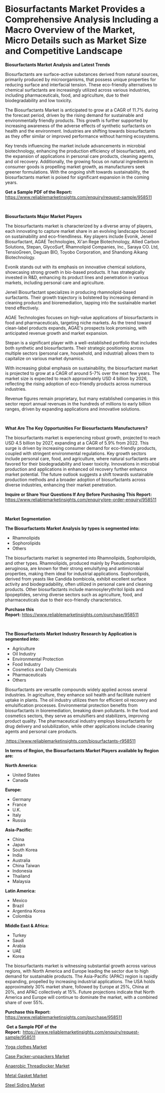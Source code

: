 <p><h1>Biosurfactants Market Provides a Comprehensive Analysis Including a Macro Overview of the Market, Micro Details such as Market Size and Competitive Landscape</h1></p><p><strong>Biosurfactants Market Analysis and Latest Trends</strong></p>
<p><p>Biosurfactants are surface-active substances derived from natural sources, primarily produced by microorganisms, that possess unique properties for reducing surface and interfacial tension. These eco-friendly alternatives to chemical surfactants are increasingly utilized across various industries, including pharmaceuticals, food, and agriculture, due to their biodegradability and low toxicity.</p><p>The Biosurfactants Market is anticipated to grow at a CAGR of 11.7% during the forecast period, driven by the rising demand for sustainable and environmentally friendly products. This growth is further supported by increasing awareness of the adverse effects of synthetic surfactants on health and the environment. Industries are shifting towards biosurfactants as they offer similar or improved performance without harming ecosystems.</p><p>Key trends influencing the market include advancements in microbial biotechnology, enhancing the production efficiency of biosurfactants, and the expansion of applications in personal care products, cleaning agents, and oil recovery. Additionally, the growing focus on natural ingredients in consumer goods is propelling market growth, as manufacturers seek greener formulations. With the ongoing shift towards sustainability, the biosurfactants market is poised for significant expansion in the coming years.</p></p>
<p><strong>Get a Sample PDF of the Report:&nbsp;</strong> <a href="https://www.reliablemarketinsights.com/enquiry/request-sample/958511?utm_campaign=2129&utm_medium=2&utm_source=Github&utm_content=ia&utm_term=30012025&utm_id=biosurfactants">https://www.reliablemarketinsights.com/enquiry/request-sample/958511</a></p>
<p>&nbsp;</p>
<p><strong>Biosurfactants Major Market Players</strong></p>
<p><p>The biosurfactants market is characterized by a diverse array of players, each innovating to capture market share in an evolving landscape focused on sustainability and eco-friendliness. Key players include Evonik, Jeneil Biosurfactant, AGAE Technologies, Xi'an Rege Biotechnology, Allied Carbon Solutions, Stepan, GlycoSurf, Rhamnolipid Companies, Inc., Saraya CO. Ltd, TensioGreen, Deguan BIO, Toyobo Corporation, and Shandong Aikang Biotechnology.</p><p>Evonik stands out with its emphasis on innovative chemical solutions, showcasing strong growth in bio-based products. It has strategically invested in R&D, enhancing its product lines and penetration in various markets, including personal care and agriculture.</p><p>Jeneil Biosurfactant specializes in producing rhamnolipid-based surfactants. Their growth trajectory is bolstered by increasing demand in cleaning products and bioremediation, tapping into the sustainable market trend effectively.</p><p>AGAE Technologies focuses on high-value applications of biosurfactants in food and pharmaceuticals, targeting niche markets. As the trend toward clean-label products expands, AGAE's prospects look promising, with anticipated revenue growth and market expansion.</p><p>Stepan is a significant player with a well-established portfolio that includes both synthetic and biosurfactants. Their strategic positioning across multiple sectors (personal care, household, and industrial) allows them to capitalize on various market dynamics.</p><p>With increasing global emphasis on sustainability, the biosurfactant market is projected to grow at a CAGR of around 5-7% over the next few years. The market size is expected to reach approximately USD 4 billion by 2026, reflecting the rising adoption of eco-friendly products across numerous industries. </p><p>Revenue figures remain proprietary, but many established companies in this sector report annual revenues in the hundreds of millions to early billion ranges, driven by expanding applications and innovative solutions.</p></p>
<p>&nbsp;</p>
<p><strong>What Are The Key Opportunities For Biosurfactants Manufacturers?</strong></p>
<p><p>The biosurfactants market is experiencing robust growth, projected to reach USD 4.5 billion by 2027, expanding at a CAGR of 5.9% from 2022. This surge is driven by increasing consumer demand for eco-friendly products, coupled with stringent environmental regulations. Key growth sectors include personal care, food, and agriculture, where natural surfactants are favored for their biodegradability and lower toxicity. Innovations in microbial production and applications in enhanced oil recovery further enhance market potential. The future outlook suggests a shift towards sustainable production methods and a broader adoption of biosurfactants across diverse industries, enhancing their market penetration.</p></p>
<p><strong>Inquire or Share Your Questions If Any Before Purchasing This Report:</strong> <a href="https://www.reliablemarketinsights.com/enquiry/pre-order-enquiry/958511?utm_campaign=2129&utm_medium=2&utm_source=Github&utm_content=ia&utm_term=30012025&utm_id=biosurfactants">https://www.reliablemarketinsights.com/enquiry/pre-order-enquiry/958511</a></p>
<p>&nbsp;</p>
<p><strong>Market Segmentation</strong></p>
<p><strong>The Biosurfactants Market Analysis by types is segmented into:</strong></p>
<p><ul><li>Rhamnolipids</li><li>Sophorolipids</li><li>Others</li></ul></p>
<p><p>The biosurfactants market is segmented into Rhamnolipids, Sophorolipids, and other types. Rhamnolipids, produced mainly by Pseudomonas aeruginosa, are known for their strong emulsifying and antimicrobial properties, making them ideal for industrial applications. Sophorolipids, derived from yeasts like Candida bombicola, exhibit excellent surface activity and biodegradability, often utilized in personal care and cleaning products. Other biosurfactants include mannosylerythritol lipids and lipopeptides, serving diverse sectors such as agriculture, food, and pharmaceuticals due to their eco-friendly characteristics.</p></p>
<p><strong>Purchase this Report:&nbsp;</strong><a href="https://www.reliablemarketinsights.com/purchase/958511?utm_campaign=2129&utm_medium=2&utm_source=Github&utm_content=ia&utm_term=30012025&utm_id=biosurfactants">https://www.reliablemarketinsights.com/purchase/958511</a></p>
<p>&nbsp;</p>
<p><strong>The Biosurfactants Market Industry Research by Application is segmented into:</strong></p>
<p><ul><li>Agriculture</li><li>Oil Industry</li><li>Environmental Protection</li><li>Food Industry</li><li>Cosmetics and Daily Chemicals</li><li>Pharmaceuticals</li><li>Others</li></ul></p>
<p><p>Biosurfactants are versatile compounds widely applied across several industries. In agriculture, they enhance soil health and facilitate nutrient uptake in plants. The oil industry utilizes them for efficient oil recovery and emulsification processes. Environmental protection benefits from biosurfactants in bioremediation, breaking down pollutants. In the food and cosmetics sectors, they serve as emulsifiers and stabilizers, improving product quality. The pharmaceutical industry employs biosurfactants for drug delivery and solubilization, while other applications include cleaning agents and personal care products.</p></p>
<p><a href="https://www.reliablemarketinsights.com/biosurfactants-r958511?utm_campaign=2129&utm_medium=2&utm_source=Github&utm_content=ia&utm_term=30012025&utm_id=biosurfactants">&nbsp;https://www.reliablemarketinsights.com/biosurfactants-r958511</a></p>
<p><strong>In terms of Region, the Biosurfactants Market Players available by Region are:</strong></p>
<p>
    <p> <strong> North America: </strong>
        <ul>
            <li>United States</li>
            <li>Canada</li>
        </ul>
        </p> 
    <p> <strong> Europe: </strong>
        <ul>
            <li>Germany</li>
            <li>France</li>
            <li>U.K.</li>
            <li>Italy</li>
            <li>Russia</li>
        </ul>
        </p> 
    <p> <strong> Asia-Pacific: </strong>
        <ul>
            <li>China</li>
            <li>Japan</li>
            <li>South Korea</li>
            <li>India</li>
            <li>Australia</li>
            <li>China Taiwan</li>
            <li>Indonesia</li>
            <li>Thailand</li>
            <li>Malaysia</li>
        </ul>
        </p> 
    <p> <strong> Latin America: </strong>
        <ul>
            <li>Mexico</li>
            <li>Brazil</li>
            <li>Argentina Korea</li>
            <li>Colombia</li>
        </ul>
        </p> 
    <p> <strong> Middle East & Africa: </strong>
        <ul>
            <li>Turkey</li>
            <li>Saudi</li>
            <li>Arabia</li>
            <li>UAE</li>
            <li>Korea</li>
        </ul>
    </p>
    </p>
<p><p>The biosurfactants market is witnessing substantial growth across various regions, with North America and Europe leading the sector due to high demand for sustainable products. The Asia-Pacific (APAC) region is rapidly expanding, propelled by increasing industrial applications. The USA holds approximately 30% market share, followed by Europe at 25%, China at 20%, and APAC collectively at 15%. Future projections indicate that North America and Europe will continue to dominate the market, with a combined share of over 55%.</p></p>
<p><strong>Purchase this Report: </strong><a href="https://www.reliablemarketinsights.com/purchase/958511?utm_campaign=2129&utm_medium=2&utm_source=Github&utm_content=ia&utm_term=30012025&utm_id=biosurfactants">https://www.reliablemarketinsights.com/purchase/958511</a></p>
<p>&nbsp;<strong>Get a Sample PDF of the Report:&nbsp;&nbsp;</strong><a href="https://www.reliablemarketinsights.com/enquiry/request-sample/958511?utm_campaign=2129&utm_medium=2&utm_source=Github&utm_content=ia&utm_term=30012025&utm_id=biosurfactants">https://www.reliablemarketinsights.com/enquiry/request-sample/958511</a></p>
<p><strong></strong></p>
<p><p><a href="https://www.linkedin.com/pulse/yoga-clothes-market-size-industry-outlook-detailed-description-ks7mc?utm_campaign=2129&utm_medium=2&utm_source=Github&utm_content=ia&utm_term=30012025&utm_id=biosurfactants">Yoga clothes Market</a></p><p><a href="https://www.linkedin.com/pulse/global-case-packer-unpackers-market-set-expansion-projected-h1lee?utm_campaign=2129&utm_medium=2&utm_source=Github&utm_content=ia&utm_term=30012025&utm_id=biosurfactants">Case Packer-unpackers Market</a></p><p><a href="https://github.com/abuugjetaj/Market-Research-Report-List-1/blob/main/anaerobic-threadlocker-market.md?utm_campaign=2129&utm_medium=2&utm_source=Github&utm_content=ia&utm_term=30012025&utm_id=biosurfactants">Anaerobic Threadlocker Market</a></p><p><a href="https://www.linkedin.com/pulse/swot-analysis-regional-outlook-deployment-revenue-forecasts-rnane?utm_campaign=2129&utm_medium=2&utm_source=Github&utm_content=ia&utm_term=30012025&utm_id=biosurfactants">Metal Gasket Market</a></p><p><a href="https://github.com/tszkintruca/Market-Research-Report-List-1/blob/main/steel-siding-market.md?utm_campaign=2129&utm_medium=2&utm_source=Github&utm_content=ia&utm_term=30012025&utm_id=biosurfactants">Steel Siding Market</a></p></p>